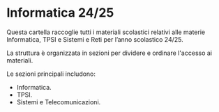 # Informatica 24/25

Questa cartella raccoglie tutti i materiali scolastici relativi alle materie Informatica, TPSI e Sistemi e Reti per l’anno scolastico 24/25.

La struttura è organizzata in sezioni per dividere e ordinare l'accesso ai materiali. 

Le sezioni principali includono:

- Informatica.
- TPSI.
- Sistemi e Telecomunicazioni.
